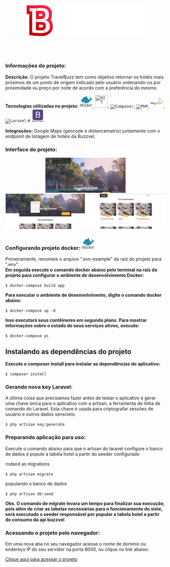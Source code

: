 <br> <br>

<div align="center">  
    <img alt="Buzzvel" height="100" src="public/readme/buzzvel.png">
</div>

<br><br>

##

### Informações do projeto:

**Descrição:**  O projeto TravelBuzz tem como objetivo retornar os hotéis mais próximos de um ponto de origem indicado pelo usuário ordenando-os por proximidade ou preço por noite de acordo com a preferência do mesmo.

**Tecnologias utilizadas no projeto:** <code><img src="https://raw.githubusercontent.com/devicons/devicon/master/icons/docker/docker-original-wordmark.svg" title="DOCKER" width="40" height="40"/></code>, <code><img src="https://www.vectorlogo.zone/logos/git-scm/git-scm-icon.svg" title="GIT" width="40" height="40"/></code>,  <code><img alt="Composer"   height="40" src="http://icons.luizlima.online/composer/composer-original.svg"></code>,  <code><img alt="PHP"        height="40" src="http://icons.luizlima.online/php/php-original.svg"></code>, <code><img src="https://raw.githubusercontent.com/devicons/devicon/master/icons/mysql/mysql-original-wordmark.svg" title="MYSQL" width="40" height="40"/></code>, <code><img alt="Laravel"    height="40" src="http://icons.luizlima.online/laravel/laravel-plain.svg"></code> e <code><img src="https://raw.githubusercontent.com/devicons/devicon/master/icons/bootstrap/bootstrap-plain-wordmark.svg" title="BOOTSTRAP" width="40" height="40"/></code>. 

**Integrações:** Google Maps (geocode e distancematrix) juntamente com o endpoint de listagem de hotéis da Buzzvel.     

### Interface do projeto:

<div align="center">  
    <code><img alt="destination" height="110" src="public/readme/destination_geolocation.png"></code>
    <code><img alt="destination" height="110" src="public/readme/destination_calendar.png"></code>
    <code><img alt="destination" height="110" src="public/readme/destination_tour.png"></code>
</div>

### Configurando projeto docker: <code><img src="https://raw.githubusercontent.com/devicons/devicon/master/icons/docker/docker-original-wordmark.svg" title="DOCKER" width="40" height="40"/></code>

Primeiramente, renomeie o arquivo ".evn-example" da raiz do projeto para ".env".<br/> 
**Em seguida execute o comando docker abaixo pelo terminal na raiz do projeto para configurar o ambiente de desenvolvimento Docker:**

`$ docker-compose build app`

**Para executar o ambiente de desenvolvimento, digite o comando docker abaixo:**

`$ docker-compose up -d`

**Isso executará seus contêineres em segundo plano. Para mostrar informações sobre o estado de seus serviços ativos, execute:**

`$ docker-compose ps`

## Instalando as dependências do projeto

**Execute o composer install para instalar as dependências do aplicativo:**

`$ composer install`

### Gerando nova key Laravel:

A última coisa que precisamos fazer antes de testar o aplicativo é gerar uma chave única para o aplicativo com a artisan, a ferramenta de linha de comando do Laravel. Esta chave é usada para criptografar sessões de usuário e outros dados sensíveis:

`$ php artisan key:generate`

### Preparando aplicação para uso:

Execute o comando abaixo para que o artisan do laravel configure o banco de dados e popule a tabela hotel a partir do seeder configurado

rodand as migrations

`$ php artisan migrate`

populando o banco de dados

`$ php artisan db:seed`

**Obs. O comando de migrate levara um tempo para finalizar sua execução, pois além de criar as tabelas necessárias para o funcionamento do siste, será executado o seeder responsável por popular a tabela hotel a partir do consumo da api buzzvel**


### Acessando o projeto pelo navegador:

Em uma nova aba no seu navegador acesse o nome de domínio ou endereço IP do seu servidor na porta 8000, ou clique no link abaixo:

[Clique aqui para acessar o projeto](http://localhost:8000)